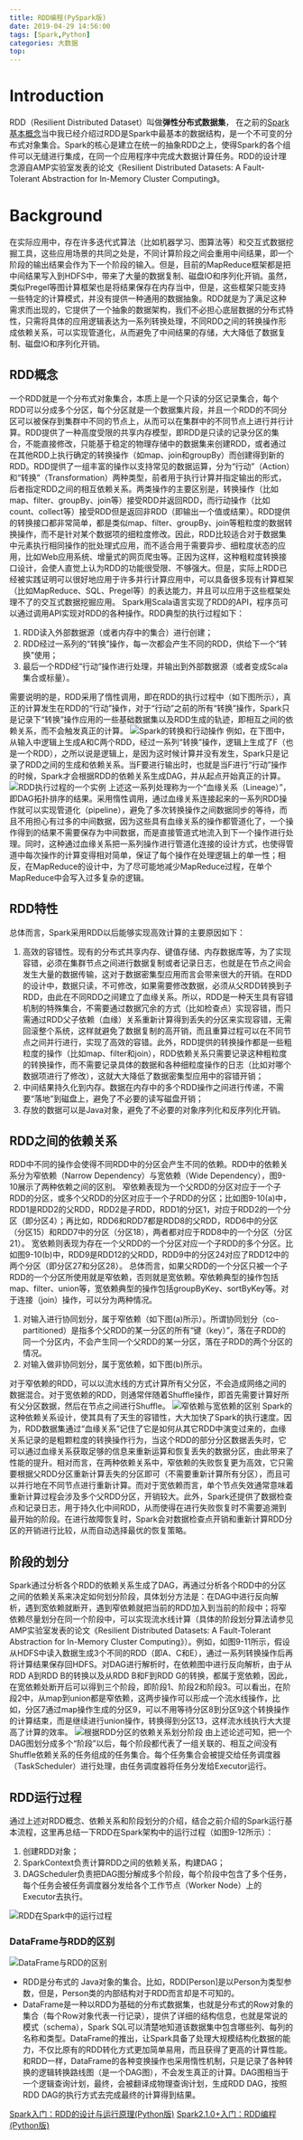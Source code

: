 ```yaml
---
title: RDD编程(PySpark版)
date: 2019-04-29 14:56:00
tags: [Spark,Python]
categories: 大数据
top:
---
```

# Introduction
RDD（Resilient Distributed Dataset）叫做**弹性分布式数据集**，
在之前的[Spark基本概念](https://fuhailin.github.io/Spark-Tutorial/#RDD-Resilient-Distributed-Dataset)当中我已经介绍过RDD是Spark中最基本的数据结构，是一个不可变的分布式对象集合。Spark的核心是建立在统一的抽象RDD之上，使得Spark的各个组件可以无缝进行集成，在同一个应用程序中完成大数据计算任务。RDD的设计理念源自AMP实验室发表的论文《Resilient Distributed Datasets: A Fault-Tolerant Abstraction for In-Memory Cluster Computing》。
<!-- more -->

# Background
在实际应用中，存在许多迭代式算法（比如机器学习、图算法等）和交互式数据挖掘工具，这些应用场景的共同之处是，不同计算阶段之间会重用中间结果，即一个阶段的输出结果会作为下一个阶段的输入。但是，目前的MapReduce框架都是把中间结果写入到HDFS中，带来了大量的数据复制、磁盘IO和序列化开销。虽然，类似Pregel等图计算框架也是将结果保存在内存当中，但是，这些框架只能支持一些特定的计算模式，并没有提供一种通用的数据抽象。RDD就是为了满足这种需求而出现的，它提供了一个抽象的数据架构，我们不必担心底层数据的分布式特性，只需将具体的应用逻辑表达为一系列转换处理，不同RDD之间的转换操作形成依赖关系，可以实现管道化，从而避免了中间结果的存储，大大降低了数据复制、磁盘IO和序列化开销。

## RDD概念
一个RDD就是一个分布式对象集合，本质上是一个只读的分区记录集合，每个RDD可以分成多个分区，每个分区就是一个数据集片段，并且一个RDD的不同分区可以被保存到集群中不同的节点上，从而可以在集群中的不同节点上进行并行计算。RDD提供了一种高度受限的共享内存模型，即RDD是只读的记录分区的集合，不能直接修改，只能基于稳定的物理存储中的数据集来创建RDD，或者通过在其他RDD上执行确定的转换操作（如map、join和groupBy）而创建得到新的RDD。RDD提供了一组丰富的操作以支持常见的数据运算，分为“行动”（Action）和“转换”（Transformation）两种类型，前者用于执行计算并指定输出的形式，后者指定RDD之间的相互依赖关系。两类操作的主要区别是，转换操作（比如map、filter、groupBy、join等）接受RDD并返回RDD，而行动操作（比如count、collect等）接受RDD但是返回非RDD（即输出一个值或结果）。RDD提供的转换接口都非常简单，都是类似map、filter、groupBy、join等粗粒度的数据转换操作，而不是针对某个数据项的细粒度修改。因此，RDD比较适合对于数据集中元素执行相同操作的批处理式应用，而不适合用于需要异步、细粒度状态的应用，比如Web应用系统、增量式的网页爬虫等。正因为这样，这种粗粒度转换接口设计，会使人直觉上认为RDD的功能很受限、不够强大。但是，实际上RDD已经被实践证明可以很好地应用于许多并行计算应用中，可以具备很多现有计算框架（比如MapReduce、SQL、Pregel等）的表达能力，并且可以应用于这些框架处理不了的交互式数据挖掘应用。
Spark用Scala语言实现了RDD的API，程序员可以通过调用API实现对RDD的各种操作。RDD典型的执行过程如下：
1. RDD读入外部数据源（或者内存中的集合）进行创建；
2. RDD经过一系列的“转换”操作，每一次都会产生不同的RDD，供给下一个“转换”使用；
3. 最后一个RDD经“行动”操作进行处理，并输出到外部数据源（或者变成Scala集合或标量）。

需要说明的是，RDD采用了惰性调用，即在RDD的执行过程中（如下图所示），真正的计算发生在RDD的“行动”操作，对于“行动”之前的所有“转换”操作，Spark只是记录下“转换”操作应用的一些基础数据集以及RDD生成的轨迹，即相互之间的依赖关系，而不会触发真正的计算。
![Spark的转换和行动操作](Spark-Action-Transformation.jpg)
例如，在下图中，从输入中逻辑上生成A和C两个RDD，经过一系列“转换”操作，逻辑上生成了F（也是一个RDD），之所以说是逻辑上，是因为这时候计算并没有发生，Spark只是记录了RDD之间的生成和依赖关系。当F要进行输出时，也就是当F进行“行动”操作的时候，Spark才会根据RDD的依赖关系生成DAG，并从起点开始真正的计算。
![RDD执行过程的一个实例](RDD-execute-intence.jpg)
上述这一系列处理称为一个“血缘关系（Lineage）”，即DAG拓扑排序的结果。采用惰性调用，通过血缘关系连接起来的一系列RDD操作就可以实现管道化（pipeline），避免了多次转换操作之间数据同步的等待，而且不用担心有过多的中间数据，因为这些具有血缘关系的操作都管道化了，一个操作得到的结果不需要保存为中间数据，而是直接管道式地流入到下一个操作进行处理。同时，这种通过血缘关系把一系列操作进行管道化连接的设计方式，也使得管道中每次操作的计算变得相对简单，保证了每个操作在处理逻辑上的单一性；相反，在MapReduce的设计中，为了尽可能地减少MapReduce过程，在单个MapReduce中会写入过多复杂的逻辑。

## RDD特性
总体而言，Spark采用RDD以后能够实现高效计算的主要原因如下：
1. 高效的容错性。现有的分布式共享内存、键值存储、内存数据库等，为了实现容错，必须在集群节点之间进行数据复制或者记录日志，也就是在节点之间会发生大量的数据传输，这对于数据密集型应用而言会带来很大的开销。在RDD的设计中，数据只读，不可修改，如果需要修改数据，必须从父RDD转换到子RDD，由此在不同RDD之间建立了血缘关系。所以，RDD是一种天生具有容错机制的特殊集合，不需要通过数据冗余的方式（比如检查点）实现容错，而只需通过RDD父子依赖（血缘）关系重新计算得到丢失的分区来实现容错，无需回滚整个系统，这样就避免了数据复制的高开销，而且重算过程可以在不同节点之间并行进行，实现了高效的容错。此外，RDD提供的转换操作都是一些粗粒度的操作（比如map、filter和join），RDD依赖关系只需要记录这种粗粒度的转换操作，而不需要记录具体的数据和各种细粒度操作的日志（比如对哪个数据项进行了修改），这就大大降低了数据密集型应用中的容错开销；
2. 中间结果持久化到内存。数据在内存中的多个RDD操作之间进行传递，不需要“落地”到磁盘上，避免了不必要的读写磁盘开销；
3. 存放的数据可以是Java对象，避免了不必要的对象序列化和反序列化开销。

## RDD之间的依赖关系
RDD中不同的操作会使得不同RDD中的分区会产生不同的依赖。RDD中的依赖关系分为窄依赖（Narrow Dependency）与宽依赖（Wide Dependency），图9-10展示了两种依赖之间的区别。
窄依赖表现为一个父RDD的分区对应于一个子RDD的分区，或多个父RDD的分区对应于一个子RDD的分区；比如图9-10(a)中，RDD1是RDD2的父RDD，RDD2是子RDD，RDD1的分区1，对应于RDD2的一个分区（即分区4）；再比如，RDD6和RDD7都是RDD8的父RDD，RDD6中的分区（分区15）和RDD7中的分区（分区18），两者都对应于RDD8中的一个分区（分区21）。
宽依赖则表现为存在一个父RDD的一个分区对应一个子RDD的多个分区。比如图9-10(b)中，RDD9是RDD12的父RDD，RDD9中的分区24对应了RDD12中的两个分区（即分区27和分区28）。
总体而言，如果父RDD的一个分区只被一个子RDD的一个分区所使用就是窄依赖，否则就是宽依赖。窄依赖典型的操作包括map、filter、union等，宽依赖典型的操作包括groupByKey、sortByKey等。对于连接（join）操作，可以分为两种情况。
1. 对输入进行协同划分，属于窄依赖（如下图(a)所示）。所谓协同划分（co-partitioned）是指多个父RDD的某一分区的所有“键（key）”，落在子RDD的同一个分区内，不会产生同一个父RDD的某一分区，落在子RDD的两个分区的情况。
2. 对输入做非协同划分，属于宽依赖，如下图(b)所示。

对于窄依赖的RDD，可以以流水线的方式计算所有父分区，不会造成网络之间的数据混合。对于宽依赖的RDD，则通常伴随着Shuffle操作，即首先需要计算好所有父分区数据，然后在节点之间进行Shuffle。
![窄依赖与宽依赖的区别](图9-10-窄依赖与宽依赖的区别.jpg)
Spark的这种依赖关系设计，使其具有了天生的容错性，大大加快了Spark的执行速度。因为，RDD数据集通过“血缘关系”记住了它是如何从其它RDD中演变过来的，血缘关系记录的是粗颗粒度的转换操作行为，当这个RDD的部分分区数据丢失时，它可以通过血缘关系获取足够的信息来重新运算和恢复丢失的数据分区，由此带来了性能的提升。相对而言，在两种依赖关系中，窄依赖的失败恢复更为高效，它只需要根据父RDD分区重新计算丢失的分区即可（不需要重新计算所有分区），而且可以并行地在不同节点进行重新计算。而对于宽依赖而言，单个节点失效通常意味着重新计算过程会涉及多个父RDD分区，开销较大。此外，Spark还提供了数据检查点和记录日志，用于持久化中间RDD，从而使得在进行失败恢复时不需要追溯到最开始的阶段。在进行故障恢复时，Spark会对数据检查点开销和重新计算RDD分区的开销进行比较，从而自动选择最优的恢复策略。

## 阶段的划分
Spark通过分析各个RDD的依赖关系生成了DAG，再通过分析各个RDD中的分区之间的依赖关系来决定如何划分阶段，具体划分方法是：在DAG中进行反向解析，遇到宽依赖就断开，遇到窄依赖就把当前的RDD加入到当前的阶段中；将窄依赖尽量划分在同一个阶段中，可以实现流水线计算（具体的阶段划分算法请参见AMP实验室发表的论文《Resilient Distributed Datasets: A Fault-Tolerant Abstraction for In-Memory Cluster Computing》）。例如，如图9-11所示，假设从HDFS中读入数据生成3个不同的RDD（即A、C和E），通过一系列转换操作后再将计算结果保存回HDFS。对DAG进行解析时，在依赖图中进行反向解析，由于从RDD A到RDD B的转换以及从RDD B和F到RDD G的转换，都属于宽依赖，因此，在宽依赖处断开后可以得到三个阶段，即阶段1、阶段2和阶段3。可以看出，在阶段2中，从map到union都是窄依赖，这两步操作可以形成一个流水线操作，比如，分区7通过map操作生成的分区9，可以不用等待分区8到分区9这个转换操作的计算结束，而是继续进行union操作，转换得到分区13，这样流水线执行大大提高了计算的效率。
![根据RDD分区的依赖关系划分阶段](图9-11-根据RDD分区的依赖关系划分阶段.jpg)
由上述论述可知，把一个DAG图划分成多个“阶段”以后，每个阶段都代表了一组关联的、相互之间没有Shuffle依赖关系的任务组成的任务集合。每个任务集合会被提交给任务调度器（TaskScheduler）进行处理，由任务调度器将任务分发给Executor运行。

## RDD运行过程
通过上述对RDD概念、依赖关系和阶段划分的介绍，结合之前介绍的Spark运行基本流程，这里再总结一下RDD在Spark架构中的运行过程（如图9-12所示）：
1. 创建RDD对象；
2. SparkContext负责计算RDD之间的依赖关系，构建DAG；
3. DAGScheduler负责把DAG图分解成多个阶段，每个阶段中包含了多个任务，每个任务会被任务调度器分发给各个工作节点（Worker Node）上的Executor去执行。

![RDD在Spark中的运行过程](图9-12-RDD在Spark中的运行过程.jpg)

### DataFrame与RDD的区别
![DataFrame与RDD的区别](DataFrame-RDD.jpg)
 - RDD是分布式的 Java对象的集合。比如，RDD[Person]是以Person为类型参数，但是，Person类的内部结构对于RDD而言却是不可知的。
 - DataFrame是一种以RDD为基础的分布式数据集，也就是分布式的Row对象的集合（每个Row对象代表一行记录），提供了详细的结构信息，也就是常说的模式（schema），Spark SQL可以清楚地知道该数据集中包含哪些列、每列的名称和类型。DataFrame的推出，让Spark具备了处理大规模结构化数据的能力，不仅比原有的RDD转化方式更加简单易用，而且获得了更高的计算性能。和RDD一样，DataFrame的各种变换操作也采用惰性机制，只是记录了各种转换的逻辑转换路线图（是一个DAG图），不会发生真正的计算。DAG图相当于一个逻辑查询计划，最终，会被翻译成物理查询计划，生成RDD DAG，按照RDD DAG的执行方式去完成最终的计算得到结果。


[Spark入门：RDD的设计与运行原理(Python版)](http://dblab.xmu.edu.cn/blog/1681-2/)
[Spark2.1.0+入门：RDD编程(Python版)](http://dblab.xmu.edu.cn/blog/1700-2/)
